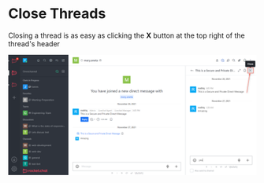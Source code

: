 # Close Threads

Closing a thread is as easy as clicking the **X** button at the top right of the thread's header

![](<../../../../../.gitbook/assets/image (660) (1) (1).png>)
